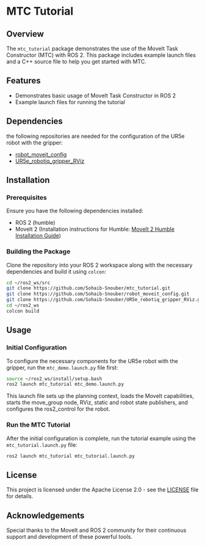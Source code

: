 # MTC Tutorial

## Overview
The `mtc_tutorial` package demonstrates the use of the MoveIt Task Constructor (MTC) with ROS 2. This package includes example launch files and a C++ source file to help you get started with MTC.


## Features
- Demonstrates basic usage of MoveIt Task Constructor in ROS 2
- Example launch files for running the tutorial


## Dependencies
the following repositories are needed for the configuration of the UR5e robot with the gripper:
- [robot_moveit_config](https://github.com/Sohaib-Snouber/robot_moveit_config.git)
- [UR5e_robotiq_gripper_RViz](https://github.com/Sohaib-Snouber/UR5e_robotiq_gripper_RViz.git)


## Installation

### Prerequisites
Ensure you have the following dependencies installed:
- ROS 2 (humble)
- MoveIt 2 (Installation instructions for Humble: [MoveIt 2 Humble Installation Guide](https://moveit.picknik.ai/humble/doc/tutorials/getting_started/getting_started.html))

### Building the Package
Clone the repository into your ROS 2 workspace along with the necessary dependencies and build it using `colcon`:

```bash
cd ~/ros2_ws/src
git clone https://github.com/Sohaib-Snouber/mtc_tutorial.git
git clone https://github.com/Sohaib-Snouber/robot_moveit_config.git
git clone https://github.com/Sohaib-Snouber/UR5e_robotiq_gripper_RViz.git
cd ~/ros2_ws
colcon build
```


## Usage

### Initial Configuration
To configure the necessary components for the UR5e robot with the gripper, run the `mtc_demo.launch.py` file first:

```bash
source ~/ros2_ws/install/setup.bash
ros2 launch mtc_tutorial mtc_demo.launch.py
```
This launch file sets up the planning context, loads the MoveIt capabilities, starts the move_group node, RViz, static and robot state publishers, and configures the ros2_control for the robot.

### Run the MTC Tutorial
After the initial configuration is complete, run the tutorial example using the `mtc_tutorial.launch.py` file:

```bash
ros2 launch mtc_tutorial mtc_tutorial.launch.py
```


## License
This project is licensed under the Apache License 2.0 - see the [LICENSE](LICENSE) file for details.


## Acknowledgements
Special thanks to the MoveIt and ROS 2 community for their continuous support and development of these powerful tools.

